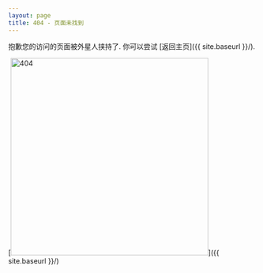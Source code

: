 ```yaml
--- 
layout: page
title: 404 - 页面未找到 
--- 
```


抱歉您的访问的页面被外星人挟持了. 你可以尝试 [返回主页]({{ site.baseurl }}/).

[<img src="{{ site.baseurl }}/images/404.jpg" alt="404" style="width: 400px;"/>]({{ site.baseurl }}/)